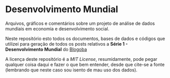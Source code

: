 # Desenvolvimento Mundial
Arquivos, gráficos e comentários sobre um projeto de análise de dados mundiais em economia e desenvolvimento social.

Neste repositório esto todos os documentos, bases de dados e códigos que utilizei para geração de todos os posts relativos a **Série 1 - Desenvolvimento Mundial** do [Blogoba](https://blogoba.wordpress.com/)

A licença deste repositório é a *MIT License*, resumidamente, pode pegar qualquer coisa daqui e fazer o que bem entender, desde que cite-se a fonte (lembrando que neste caso sou isento de mau uso dos dados).
